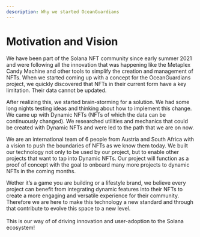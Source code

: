 ```yaml
---
description: Why we started OceanGuardians
---
```


# Motivation and Vision

We have been part of the Solana NFT community since early summer 2021 and were following all the innovation that was happening like the Metaplex Candy Machine and other tools to simplify the creation and management of NFTs. When we started coming up with a concept for the OceanGuardians project, we quickly discovered that NFTs in their current form have a key limitation. Their data cannot be updated.

After realizing this, we started brain-storming for a solution. We had some long nights testing ideas and thinking about how to implement this change. We came up with Dynamic NFTs (NFTs of which the data can be continuously changed). We researched utilities and mechanics that could be created with Dynamic NFTs and were led to the path that we are on now.

We are an international team of 6 people from Austria and South Africa with a vision to push the boundaries of NFTs as we know them today. We built our technology not only to be used by our project, but to enable other projects that want to tap into Dynamic NFTs. Our project will function as a proof of concept with the goal to onboard many more projects to dynamic NFTs in the coming months.

Wether it’s a game you are building or a lifestyle brand, we believe every project can benefit from integrating dynamic features into their NFTs to create a more engaging and versatile experience for their community. Therefore we are here to make this technology a new standard and through that contribute to evolve this space to a new level.\
\
This is our way of of driving innovation and user-adoption to the Solana ecosystem!
